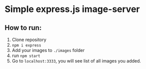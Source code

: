 # Simple express.js image-server

## How to run:

1. Clone repository
2. `npm i express`
3. Add your images to `./images` folder
4. run `npm start`
5. Go to `localhost:3333`, you will see list of all images you added.
